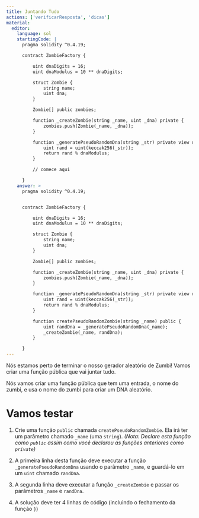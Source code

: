 ```yaml
---
title: Juntando Tudo
actions: ['verificarResposta', 'dicas']
material:
  editor:
    language: sol
    startingCode: |
      pragma solidity ^0.4.19;

      contract ZombieFactory {

          uint dnaDigits = 16;
          uint dnaModulus = 10 ** dnaDigits;

          struct Zombie {
              string name;
              uint dna;
          }

          Zombie[] public zombies;

          function _createZombie(string _name, uint _dna) private {
              zombies.push(Zombie(_name, _dna));
          } 

          function _generatePseudoRandomDna(string _str) private view returns (uint) {
              uint rand = uint(keccak256(_str));
              return rand % dnaModulus;
          }

          // comece aqui

      }
    answer: >
      pragma solidity ^0.4.19;


      contract ZombieFactory {

          uint dnaDigits = 16;
          uint dnaModulus = 10 ** dnaDigits;

          struct Zombie {
              string name;
              uint dna;
          }

          Zombie[] public zombies;

          function _createZombie(string _name, uint _dna) private {
              zombies.push(Zombie(_name, _dna));
          } 

          function _generatePseudoRandomDna(string _str) private view returns (uint) {
              uint rand = uint(keccak256(_str));
              return rand % dnaModulus;
          }

          function createPseudoRandomZombie(string _name) public {
              uint randDna = _generatePseudoRandomDna(_name);
              _createZombie(_name, randDna);
          }

      }
---
```


Nós estamos perto de terminar o nosso gerador aleatório de Zumbi! Vamos criar uma função pública que vai juntar tudo.

Nós vamos criar uma função pública que tem uma entrada, o nome do zumbi, e usa o nome do zumbi para criar um DNA aleatório.

# Vamos testar

1. Crie uma função `public` chamada `createPseudoRandomZombie`. Ela irá ter um parâmetro chamado `_name` (uma `string`). _(Nota: Declare esta função como `public` assim como você declarou as funções anteriores como `private`)_

2. A primeira linha desta função deve executar a função `_generatePseudoRandomDna` usando o parâmetro `_name`, e guardá-lo em um `uint` chamado `randDna`.

3. A segunda linha deve executar a função `_createZombie` e passar os parâmetros `_name` e `randDna`.

4. A solução deve ter 4 linhas de código (incluindo o fechamento da função `}`)
